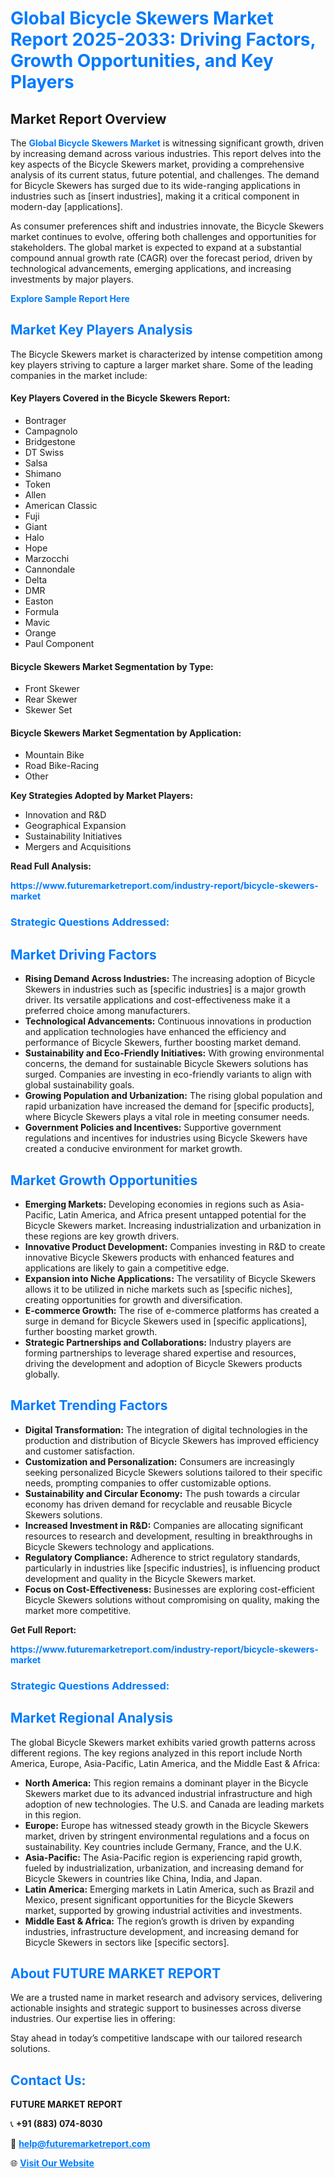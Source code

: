 <h1 style="color: #007BFF;">Global Bicycle Skewers Market Report 2025-2033: Driving Factors, Growth Opportunities, and Key Players</h1>

<section id="overview">
<h2>Market Report Overview</h2>
<p>The <a href="https://www.futuremarketreport.com/industry-report/bicycle-skewers-market" style="color: #007BFF; text-decoration: none;"><strong>Global Bicycle Skewers Market</strong></a> is witnessing significant growth, driven by increasing demand across various industries. This report delves into the key aspects of the Bicycle Skewers market, providing a comprehensive analysis of its current status, future potential, and challenges. The demand for Bicycle Skewers has surged due to its wide-ranging applications in industries such as [insert industries], making it a critical component in modern-day [applications].</p>
<p>As consumer preferences shift and industries innovate, the Bicycle Skewers market continues to evolve, offering both challenges and opportunities for stakeholders. The global market is expected to expand at a substantial compound annual growth rate (CAGR) over the forecast period, driven by technological advancements, emerging applications, and increasing investments by major players.</p>
</section>

<section id="overview">
<p><a href="https://www.futuremarketreport.com/request-sample/reportId=93267" style="color: #007BFF; text-decoration: none;"><strong>Explore Sample Report Here</strong></a></p>
</section>

<section id="key-players">
<h2 style="color: #007BFF;">Market Key Players Analysis</h2>
<p>The Bicycle Skewers market is characterized by intense competition among key players striving to capture a larger market share. Some of the leading companies in the market include:</p>
<h4>Key Players Covered in the Bicycle Skewers Report:</h4>
<ul><li>Bontrager</li><li>Campagnolo</li><li>Bridgestone</li><li>DT Swiss</li><li>Salsa</li><li>Shimano</li><li>Token</li><li>Allen</li><li>American Classic</li><li>Fuji</li><li>Giant</li><li>Halo</li><li>Hope</li><li>Marzocchi</li><li>Cannondale</li><li>Delta</li><li>DMR</li><li>Easton</li><li>Formula</li><li>Mavic</li><li>Orange</li><li>Paul Component</li></ul>
<h4>Bicycle Skewers Market Segmentation by Type:</h4>
<ul><li>Front Skewer</li><li>Rear Skewer</li><li>Skewer Set</li></ul>

<h4>Bicycle Skewers Market Segmentation by Application:</h4>
<ul><li>Mountain Bike</li><li>Road Bike-Racing</li><li>Other</li></ul>
<p><strong>Key Strategies Adopted by Market Players:</strong></p>
<ul>
<li>Innovation and R&D</li>
<li>Geographical Expansion</li>
<li>Sustainability Initiatives</li>
<li>Mergers and Acquisitions</li>
</ul>
</section>

<section>
<p><strong>Read Full Analysis: </strong></p><a href="https://www.futuremarketreport.com/industry-report/bicycle-skewers-market" style="color: #007BFF; text-decoration: none;"><strong>https://www.futuremarketreport.com/industry-report/bicycle-skewers-market</strong></a>
<h3 style="color: #007BFF;">Strategic Questions Addressed:</h3>
</section>

<section id="driving-factors">
<h2 style="color: #007BFF;">Market Driving Factors</h2>
<ul>
<li><strong>Rising Demand Across Industries:</strong> The increasing adoption of Bicycle Skewers in industries such as [specific industries] is a major growth driver. Its versatile applications and cost-effectiveness make it a preferred choice among manufacturers.</li>
<li><strong>Technological Advancements:</strong> Continuous innovations in production and application technologies have enhanced the efficiency and performance of Bicycle Skewers, further boosting market demand.</li>
<li><strong>Sustainability and Eco-Friendly Initiatives:</strong> With growing environmental concerns, the demand for sustainable Bicycle Skewers solutions has surged. Companies are investing in eco-friendly variants to align with global sustainability goals.</li>
<li><strong>Growing Population and Urbanization:</strong> The rising global population and rapid urbanization have increased the demand for [specific products], where Bicycle Skewers plays a vital role in meeting consumer needs.</li>
<li><strong>Government Policies and Incentives:</strong> Supportive government regulations and incentives for industries using Bicycle Skewers have created a conducive environment for market growth.</li>
</ul>
</section>

<section id="growth-opportunities">
<h2 style="color: #007BFF;">Market Growth Opportunities</h2>
<ul>
<li><strong>Emerging Markets:</strong> Developing economies in regions such as Asia-Pacific, Latin America, and Africa present untapped potential for the Bicycle Skewers market. Increasing industrialization and urbanization in these regions are key growth drivers.</li>
<li><strong>Innovative Product Development:</strong> Companies investing in R&D to create innovative Bicycle Skewers products with enhanced features and applications are likely to gain a competitive edge.</li>
<li><strong>Expansion into Niche Applications:</strong> The versatility of Bicycle Skewers allows it to be utilized in niche markets such as [specific niches], creating opportunities for growth and diversification.</li>
<li><strong>E-commerce Growth:</strong> The rise of e-commerce platforms has created a surge in demand for Bicycle Skewers used in [specific applications], further boosting market growth.</li>
<li><strong>Strategic Partnerships and Collaborations:</strong> Industry players are forming partnerships to leverage shared expertise and resources, driving the development and adoption of Bicycle Skewers products globally.</li>
</ul>
</section>

<section id="trending-factors">
<h2 style="color: #007BFF;">Market Trending Factors</h2>
<ul>
<li><strong>Digital Transformation:</strong> The integration of digital technologies in the production and distribution of Bicycle Skewers has improved efficiency and customer satisfaction.</li>
<li><strong>Customization and Personalization:</strong> Consumers are increasingly seeking personalized Bicycle Skewers solutions tailored to their specific needs, prompting companies to offer customizable options.</li>
<li><strong>Sustainability and Circular Economy:</strong> The push towards a circular economy has driven demand for recyclable and reusable Bicycle Skewers solutions.</li>
<li><strong>Increased Investment in R&D:</strong> Companies are allocating significant resources to research and development, resulting in breakthroughs in Bicycle Skewers technology and applications.</li>
<li><strong>Regulatory Compliance:</strong> Adherence to strict regulatory standards, particularly in industries like [specific industries], is influencing product development and quality in the Bicycle Skewers market.</li>
<li><strong>Focus on Cost-Effectiveness:</strong> Businesses are exploring cost-efficient Bicycle Skewers solutions without compromising on quality, making the market more competitive.</li>
</ul>
</section>

<section>
<p><strong>Get Full Report: </strong></p><a href="https://www.futuremarketreport.com/industry-report/bicycle-skewers-market" style="color: #007BFF; text-decoration: none;"><strong>https://www.futuremarketreport.com/industry-report/bicycle-skewers-market</strong></a>
<h3 style="color: #007BFF;">Strategic Questions Addressed:</h3>
</section>


<section id="regional-analysis">
<h2 style="color: #007BFF;">Market Regional Analysis</h2>
<p>The global Bicycle Skewers market exhibits varied growth patterns across different regions. The key regions analyzed in this report include North America, Europe, Asia-Pacific, Latin America, and the Middle East & Africa:</p>
<ul>
<li><strong>North America:</strong> This region remains a dominant player in the Bicycle Skewers market due to its advanced industrial infrastructure and high adoption of new technologies. The U.S. and Canada are leading markets in this region.</li>
<li><strong>Europe:</strong> Europe has witnessed steady growth in the Bicycle Skewers market, driven by stringent environmental regulations and a focus on sustainability. Key countries include Germany, France, and the U.K.</li>
<li><strong>Asia-Pacific:</strong> The Asia-Pacific region is experiencing rapid growth, fueled by industrialization, urbanization, and increasing demand for Bicycle Skewers in countries like China, India, and Japan.</li>
<li><strong>Latin America:</strong> Emerging markets in Latin America, such as Brazil and Mexico, present significant opportunities for the Bicycle Skewers market, supported by growing industrial activities and investments.</li>
<li><strong>Middle East & Africa:</strong> The region’s growth is driven by expanding industries, infrastructure development, and increasing demand for Bicycle Skewers in sectors like [specific sectors].</li>
</ul>
</section>

<footer>
<h2 style="color: #007BFF;">About FUTURE MARKET REPORT</h2>
<p>We are a trusted name in market research and advisory services, delivering actionable insights and strategic support to businesses across diverse industries. Our expertise lies in offering:</p>

<p>Stay ahead in today’s competitive landscape with our tailored research solutions.</p>

<h2 style="color: #007BFF;">Contact Us:</h2>
<p><strong>FUTURE MARKET REPORT</strong></p>
<p>📞 <strong>+91 (883) 074-8030</strong></p>
<p>📧 <strong><a href="mailto:help@futuremarketreport.com" style="color: #007BFF;">help@futuremarketreport.com</a></strong></p>
<p>🌐 <strong><a href="https://www.futuremarketreport.com/" style="color: #007BFF;">Visit Our Website</a></strong></p>
</footer>